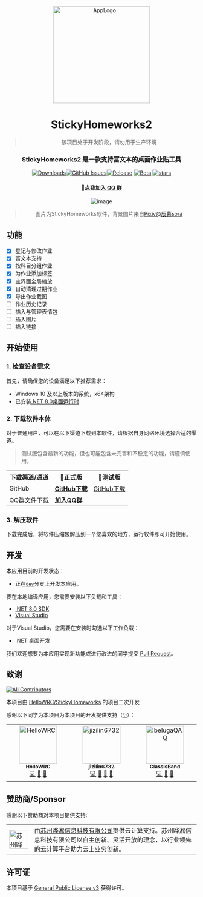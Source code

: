 <div align="center">
<img width="256" height="256" alt="AppLogo" src="https://github.com/user-attachments/assets/40d567c2-77bc-4c3e-bb1f-5215cc0bb376" />
  
# StickyHomeworks2

> 
> 该项目处于开发阶段，请勿用于生产环境

### StickyHomeworks2 是一款支持富文本的桌面作业贴工具

[![Downloads](https://img.shields.io/github/downloads/StickyHomeworks2/StickyHomeworks2/total?style=social&label=下载量&logo=github)](https://github.com/StickyHomeworks2/StickyHomeworks2/releases/latest)[![GitHub Issues](https://img.shields.io/github/issues-search/StickyHomeworks2/StickyHomeworks2?query=is%3Aopen&style=flat&logo=github&label=Issues&color=%233fb950)](https://github.com/StickyHomeworks2/StickyHomeworks2/issues)[![Release](https://img.shields.io/github/v/release/StickyHomeworks2/StickyHomeworks2?style=flat&color=%233fb950&label=稳定版)](https://github.com/StickyHomeworks2/StickyHomeworks2/releases/latest) [![Beta](https://img.shields.io/github/v/release/StickyHomeworks2/StickyHomeworks2?include_prereleases&style=flat&label=测试版)](https://github.com/StickyHomeworks2/StickyHomeworks2/releases/) [![stars](https://img.shields.io/github/stars/StickyHomeworks2/StickyHomeworks2?label=Stars)](https://github.com/StickyHomeworks2/StickyHomeworks2)

#### **💬[点我加入 QQ 群](https://qm.qq.com/q/w6vcjZA3DO)**


![image](https://github.com/HelloWRC/StickyHomeworks/assets/55006226/d6dc1553-d3ff-4905-907c-aba79089fc9a)

> 图片为StickyHomeworks软件，背景图片来自[Pixiv@辰暮sora](https://www.pixiv.net/artworks/110847880)

</div>

## 功能

- [X] 登记与修改作业
- [X] 富文本支持
- [X] 按科目分组作业
- [X] 为作业添加标签
- [X] 主界面全局缩放
- [X] 自动清理过期作业
- [X] 导出作业截图
- [ ] 作业历史记录
- [ ] 插入与管理表情包
- [ ] 插入图片
- [ ] 插入链接

## 开始使用

### 1. 检查设备需求

首先，请确保您的设备满足以下推荐需求：
- Windows 10 及以上版本的系统，x64架构
- 已安装[.NET 8.0桌面运行时](https://dotnet.microsoft.com/zh-cn/download/dotnet/thank-you/runtime-desktop-8.0.1-windows-x64-installer)

### 2. 下载软件本体

对于普通用户，可以在以下渠道下载到本软件，请根据自身网络环境选择合适的渠道。

> 测试版包含最新的功能，但也可能包含未完善和不稳定的功能，请谨慎使用。

<table>
  <tr>
    <th>下载渠道/通道 </th>
    <th>🚀正式版 </th>
    <th>🚧测试版 </th>
  </tr>
  <tr>
    <td>GitHub</td>
    <td><a href="https://github.com/zji573432-cpu/StickyHomeworks2/releases/latest"> <b>GitHub下载</b></a></td>
    <td><a href="https://github.com/HelloWRC/StickyHomeworks/releases"> GitHub下载</a></td>
  </tr>
  <tr>
    <td>QQ群文件下载</td>
    <td colspan="2"><a href="https://qm.qq.com/q/w6vcjZA3DO"><b>加入QQ群</b></a></td>
  </tr>
</table>


### 3. 解压软件

下载完成后，将软件压缩包解压到一个您喜欢的地方，运行软件即可开始使用。

## 开发

本应用目前的开发状态：

- 正在[`dev`](https://github.com/zji573432-cpu/StickyHomeworks2/tree/dev)分支上开发本应用。

要在本地编译应用，您需要安装以下负载和工具：
- [.NET 8.0 SDK](https://dotnet.microsoft.com/zh-cn/download/dotnet/8.0)
- [Visual Studio](https://visualstudio.microsoft.com/)

对于Visual Studio，您需要在安装时勾选以下工作负载：
- .NET 桌面开发

我们欢迎想要为本应用实现新功能或进行改进的同学提交 [Pull Request](https://github.com/zji573432-cpu/StickyHomeworks2/pulls)。

## 致谢

<!-- ALL-CONTRIBUTORS-BADGE:START - Do not remove or modify this section -->
[![All Contributors](https://img.shields.io/badge/all_contributors-3-orange.svg?style=flat-square)](#contributors-)
<!-- ALL-CONTRIBUTORS-BADGE:END -->

本项目由 [HelloWRC/StickyHomeworks](https://github.com/HelloWRC/StickyHomeworks) 的项目二次开发

感谢以下同学为本项目为本项目的开发提供支持（[✨](https://allcontributors.org/docs/zh-cn/emoji-key)）：
<table>
  <tbody>
    <tr>
      <td align="center" valign="top" width="14.28%"><a href="https://github.com/HelloWRC"><img src="https://avatars.githubusercontent.com/u/55006226?v=4?s=100" width="100px;" alt="HelloWRC"/><br /><sub><b>HelloWRC</b></sub></a><br /><a href="https://github.com/ClassIsland/ClassIsland/commits?author=HelloWRC" title="Code">💻</a> <a href="#design-HelloWRC" title="Design">🎨</a> <a href="#ideas-HelloWRC" title="Ideas, Planning, & Feedback">🤔</a></td>
      <td align="center" valign="top" width="14.28%"><a href="https://github.com/jizilin6732"><img src="https://avatars.githubusercontent.com/u/162853646?v=4?s=100" width="100px;" alt="jizilin6732"/><br /><sub><b>jizilin6732</b></sub></a><br /><a href="https://github.com/StickyHomeworks2/StickyHomeworks2/commits?author=zji573432-cpu" title="Code">💻</a> <a href="#design-jizilin6732" title="Design">🎨</a> <a href="#ideas-jizilin6732" title="Ideas, Planning, & Feedback">🤔</a> <a href="#question-jizilin6732" title="Answering Questions">💬</a></td>
      <td align="center" valign="top" width="14.28%"><a href="https://github.com/belugaQAQ"><img src="https://avatars.githubusercontent.com/u/157481292?v=4?s=100" width="100px;" alt="belugaQAQ"/><br /><sub><b>ClassIsBand</b></sub></a><br /><a href="https://github.com/StickyHomeworks2/StickyHomeworks2/commits?author=belugaQAQ" title="Code">💻</a> <a href="#question-ClassIsBand" title="Answering Questions">💬</a> <a href="https://github.com/ClassIsland/ClassIsland/commits?author=belugaQAQ" title="Documentation">📖</a></td>
    </tr>
  </tbody>
</table>

## 赞助商/Sponsor
感谢以下赞助商对本项目提供支持:

<table>
    <td>
      <img alt="苏州晔淞信息科技有限公司" src="https://eb48d3a3.xy.proaa.top/Ystron/icon-256x256.png" width="50" height="50"/>
    </td>
    <td>
    由<a href="https://www.yesongit.com">苏州晔淞信息科技有限公司</a>提供云计算支持。苏州晔淞信息科技有限公司以自主创新、灵活开放的理念，以行业领先的云计算平台助力云上业务创新。
    </td>
  </tr> 
</table>

## 许可证

本项目基于 [General Public License v3](LICENSE.txt) 获得许可。

